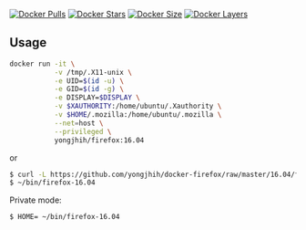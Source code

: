 [![Docker Pulls](https://img.shields.io/docker/pulls/yongjhih/firefox.svg)](https://hub.docker.com/r/yongjhih/firefox/)
[![Docker Stars](https://img.shields.io/docker/stars/yongjhih/firefox.svg)](https://hub.docker.com/r/yongjhih/firefox/)
[![Docker Size](https://img.shields.io/imagelayers/image-size/yongjhih/firefox/16.04.svg)](https://imagelayers.io/?images=yongjhih/firefox:16.04)
[![Docker Layers](https://img.shields.io/imagelayers/layers/yongjhih/firefox/16.04.svg)](https://imagelayers.io/?images=yongjhih/firefox:16.04)

## Usage

```sh
docker run -it \
           -v /tmp/.X11-unix \
           -e UID=$(id -u) \
           -e GID=$(id -g) \
           -e DISPLAY=$DISPLAY \
           -v $XAUTHORITY:/home/ubuntu/.Xauthority \
           -v $HOME/.mozilla:/home/ubuntu/.mozilla \
           --net=host \
           --privileged \
           yongjhih/firefox:16.04
```

or

```sh
$ curl -L https://github.com/yongjhih/docker-firefox/raw/master/16.04/firefox > ~/bin/firefox && chmod a+x ~/bin/firefox-16.04
$ ~/bin/firefox-16.04
```

Private mode:

```sh
$ HOME= ~/bin/firefox-16.04
```
